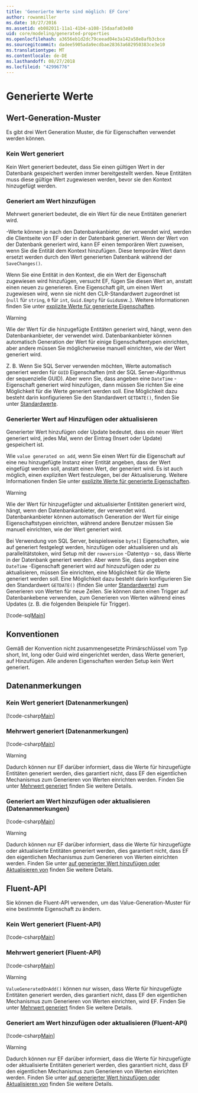 ```yaml
---
title: 'Generierte Werte sind möglich: EF Core'
author: rowanmiller
ms.date: 10/27/2016
ms.assetid: eb082011-11a1-41b4-a108-15daafa03e80
uid: core/modeling/generated-properties
ms.openlocfilehash: a3656eb1d2dc79ceead04e3a142a58e8afb3cbce
ms.sourcegitcommit: dadee5905ada9ecdbae28363a682950383ce3e10
ms.translationtype: MT
ms.contentlocale: de-DE
ms.lasthandoff: 08/27/2018
ms.locfileid: "42996776"
---
```

# <a name="generated-values"></a>Generierte Werte

## <a name="value-generation-patterns"></a>Wert-Generation-Muster

Es gibt drei Wert Generation Muster, die für Eigenschaften verwendet werden können.

### <a name="no-value-generation"></a>Kein Wert generiert

Kein Wert generiert bedeutet, dass Sie einen gültigen Wert in der Datenbank gespeichert werden immer bereitgestellt werden. Neue Entitäten muss diese gültige Wert zugewiesen werden, bevor sie den Kontext hinzugefügt werden.

### <a name="value-generated-on-add"></a>Generiert am Wert hinzufügen

Mehrwert generiert bedeutet, die ein Wert für die neue Entitäten generiert wird.

-Werte können je nach den Datenbankanbieter, der verwendet wird, werden die Clientseite von EF oder in der Datenbank generiert. Wenn der Wert von der Datenbank generiert wird, kann EF einen temporären Wert zuweisen, wenn Sie die Entität dem Kontext hinzufügen. Diese temporäre Wert dann ersetzt werden durch den Wert generierten Datenbank während der `SaveChanges()`.

Wenn Sie eine Entität in den Kontext, die ein Wert der Eigenschaft zugewiesen wird hinzufügen, versucht EF, fügen Sie diesen Wert an, anstatt einen neuen zu generieren. Eine Eigenschaft gilt, um einen Wert zugewiesen wird, wenn sie nicht den CLR-Standardwert zugeordnet ist (`null` für `string`, `0` für `int`, `Guid.Empty` für `Guid`usw..). Weitere Informationen finden Sie unter [explizite Werte für generierte Eigenschaften](../saving/explicit-values-generated-properties.md).

> [!WARNING]  
> Wie der Wert für die hinzugefügte Entitäten generiert wird, hängt, wenn den Datenbankanbieter, der verwendet wird. Datenbankanbieter können automatisch Generation der Wert für einige Eigenschaftentypen einrichten, aber andere müssen Sie möglicherweise manuell einrichten, wie der Wert generiert wird.
>
> Z. B. Wenn Sie SQL Server verwenden möchten, Werte automatisch generiert werden für `GUID` Eigenschaften (mit der SQL Server-Algorithmus der sequenzielle GUID). Aber wenn Sie, dass angeben eine `DateTime` -Eigenschaft generiert wird hinzufügen, dann müssen Sie richten Sie eine Möglichkeit für die Werte generiert werden soll. Eine Möglichkeit dazu besteht darin konfigurieren Sie den Standardwert `GETDATE()`, finden Sie unter [Standardwerte](relational/default-values.md).

### <a name="value-generated-on-add-or-update"></a>Generierter Wert auf Hinzufügen oder aktualisieren

Generierter Wert hinzufügen oder Update bedeutet, dass ein neuer Wert generiert wird, jedes Mal, wenn der Eintrag (Insert oder Update) gespeichert ist.

Wie `value generated on add`, wenn Sie einen Wert für die Eigenschaft auf eine neu hinzugefügte Instanz einer Entität angeben, dass der Wert eingefügt werden soll, anstatt einen Wert, der generiert wird. Es ist auch möglich, einen expliziten Wert festzulegen, bei der Aktualisierung. Weitere Informationen finden Sie unter [explizite Werte für generierte Eigenschaften](../saving/explicit-values-generated-properties.md).

> [!WARNING]
> Wie der Wert für hinzugefügter und aktualisierter Entitäten generiert wird, hängt, wenn den Datenbankanbieter, der verwendet wird. Datenbankanbieter können automatisch Generation der Wert für einige Eigenschaftstypen einrichten, während andere Benutzer müssen Sie manuell einrichten, wie der Wert generiert wird.
> 
> Bei Verwendung von SQL Server, beispielsweise `byte[]` Eigenschaften, wie auf generiert festgelegt werden, hinzufügen oder aktualisieren und als parallelitätstoken, wird Setup mit der `rowversion` -Datentyp - so, dass Werte in der Datenbank generiert werden. Aber wenn Sie, dass angeben eine `DateTime` -Eigenschaft generiert wird auf hinzuzufügen oder zu aktualisieren, müssen Sie einrichten, eine Möglichkeit für die Werte generiert werden soll. Eine Möglichkeit dazu besteht darin konfigurieren Sie den Standardwert `GETDATE()` (finden Sie unter [Standardwerte](relational/default-values.md)) zum Generieren von Werten für neue Zeilen. Sie können dann einen Trigger auf Datenbankebene verwenden, zum Generieren von Werten während eines Updates (z. B. die folgenden Beispiele für Trigger).
> 
> [!code-sql[Main](../../../samples/core/Modeling/FluentAPI/Samples/ValueGeneratedOnAddOrUpdate.sql)]

## <a name="conventions"></a>Konventionen

Gemäß der Konvention nicht zusammengesetzte Primärschlüssel vom Typ short, Int, long oder Guid wird eingerichtet werden, dass Werte generiert, auf Hinzufügen. Alle anderen Eigenschaften werden Setup kein Wert generiert.

## <a name="data-annotations"></a>Datenanmerkungen

### <a name="no-value-generation-data-annotations"></a>Kein Wert generiert (Datenanmerkungen)

[!code-csharp[Main](../../../samples/core/Modeling/DataAnnotations/Samples/ValueGeneratedNever.cs#Sample)]

### <a name="value-generated-on-add-data-annotations"></a>Mehrwert generiert (Datenanmerkungen)

[!code-csharp[Main](../../../samples/core/Modeling/DataAnnotations/Samples/ValueGeneratedOnAdd.cs#Sample)]

> [!WARNING]  
> Dadurch können nur EF darüber informiert, dass die Werte für hinzugefügte Entitäten generiert werden, dies garantiert nicht, dass EF den eigentlichen Mechanismus zum Generieren von Werten einrichten werden. Finden Sie unter [Mehrwert generiert](#value-generated-on-add) finden Sie weitere Details.

### <a name="value-generated-on-add-or-update-data-annotations"></a>Generiert am Wert hinzufügen oder aktualisieren (Datenanmerkungen)

[!code-csharp[Main](../../../samples/core/Modeling/DataAnnotations/Samples/ValueGeneratedOnAddOrUpdate.cs#Sample)]

> [!WARNING]  
> Dadurch können nur EF darüber informiert, dass die Werte für hinzugefügte oder aktualisierte Entitäten generiert werden, dies garantiert nicht, dass EF den eigentlichen Mechanismus zum Generieren von Werten einrichten werden. Finden Sie unter [auf generierter Wert hinzufügen oder Aktualisieren von](#value-generated-on-add-or-update) finden Sie weitere Details.

## <a name="fluent-api"></a>Fluent-API

Sie können die Fluent-API verwenden, um das Value-Generation-Muster für eine bestimmte Eigenschaft zu ändern.

### <a name="no-value-generation-fluent-api"></a>Kein Wert generiert (Fluent-API)

[!code-csharp[Main](../../../samples/core/Modeling/FluentAPI/Samples/ValueGeneratedNever.cs#Sample)]

### <a name="value-generated-on-add-fluent-api"></a>Mehrwert generiert (Fluent-API)

[!code-csharp[Main](../../../samples/core/Modeling/FluentAPI/Samples/ValueGeneratedOnAdd.cs#Sample)]

> [!WARNING]  
> `ValueGeneratedOnAdd()` können nur wissen, dass Werte für hinzugefügte Entitäten generiert werden, dies garantiert nicht, dass EF den eigentlichen Mechanismus zum Generieren von Werten einrichten, wird EF.  Finden Sie unter [Mehrwert generiert](#value-generated-on-add) finden Sie weitere Details.

### <a name="value-generated-on-add-or-update-fluent-api"></a>Generiert am Wert hinzufügen oder aktualisieren (Fluent-API)

[!code-csharp[Main](../../../samples/core/Modeling/FluentAPI/Samples/ValueGeneratedOnAddOrUpdate.cs#Sample)]

> [!WARNING]  
> Dadurch können nur EF darüber informiert, dass die Werte für hinzugefügte oder aktualisierte Entitäten generiert werden, dies garantiert nicht, dass EF den eigentlichen Mechanismus zum Generieren von Werten einrichten werden. Finden Sie unter [auf generierter Wert hinzufügen oder Aktualisieren von](#value-generated-on-add-or-update) finden Sie weitere Details.
